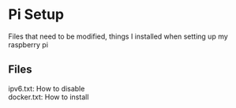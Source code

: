# Pi Setup

Files that need to be modified, things I installed when setting up my raspberry pi

## Files

ipv6.txt: How to disable  
docker.txt: How to install  
